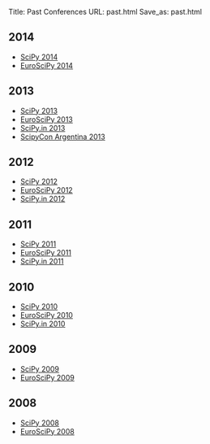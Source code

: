 Title: Past Conferences 
URL: past.html
Save_as: past.html


## 2014
* [SciPy 2014](http://conference.scipy.org/scipy2014/)
* [EuroSciPy 2014](https://www.euroscipy.org/2014)

## 2013
* [SciPy 2013](http://conference.scipy.org/scipy2013/)
* [EuroSciPy 2013](http://www.euroscipy.org/)
* [SciPy.in 2013](http://scipy.in/2013)
* [ScipyCon Argentina 2013](http://scipycon.com.ar/)

## 2012
* [SciPy 2012](http://conference.scipy.org/scipy2012/)
* [EuroSciPy 2012](http://www.euroscipy.org/conference/euroscipy2012) 
* [SciPy.in 2012](http://scipy.in/scipyin/2012/) 

## 2011
* [SciPy 2011](http://conference.scipy.org/scipy2011/) 
* [EuroSciPy 2011](http://www.euroscipy.org/conference/euroscipy2011) 
* [SciPy.in 2011](http://scipy.in/scipyin/2011/) 

## 2010
* [SciPy 2010](http://conference.scipy.org/scipy2010/) 
* [EuroSciPy 2010](http://www.euroscipy.org/conference/euroscipy2010) 
* [SciPy.in 2010](http://scipy.in/scipyin/2010/) 

## 2009
* [SciPy 2009](http://conference.scipy.org/SciPy2009/) 
* [EuroSciPy 2009](http://www.euroscipy.org/conference/euroscipy2009) 

## 2008
* [SciPy 2008](http://conference.scipy.org/SciPy2008/) 
* [EuroSciPy 2008](http://www.euroscipy.org/conference/869) 
